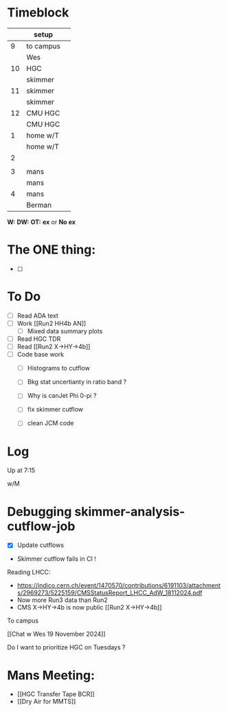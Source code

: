 # Timeblock

|     | setup     |     |
| --- | --------- | --- |
| 9   | to campus |     |
|     | Wes       |     |
| 10  | HGC       |     |
|     | skimmer   |     |
| 11  | skimmer   |     |
|     | skimmer   |     |
| 12  | CMU HGC   |     |
|     | CMU HGC   |     |
| 1   | home w/T  |     |
|     | home w/T  |     |
| 2   |           |     |
|     |           |     |
| 3   | mans      |     |
|     | mans      |     |
| 4   | mans      |     |
|     | Berman    |     |

**W:**
**DW:**
**OT:**
**ex** or **No ex**

# The ONE thing: 
- [ ] 


# To Do
- [ ] Read ADA text
- [ ]  Work [[Run2 HH4b AN]]
	 - [ ] Mixed data summary plots
- [ ] Read HGC TDR
- [ ] Read [[Run2 X->HY->4b]]
- [ ] Code base work
	- [ ] Histograms to cutflow
	- [ ] Bkg stat uncertianty in ratio band ?
	- [ ] Why is canJet Phi 0-pi ?
	- [ ] fix skimmer cutflow
	- [ ] clean JCM code


# Log


Up at 7:15

w/M 

# Debugging skimmer-analysis-cutflow-job
- [x] Update cutflows
- Skimmer cutflow fails in CI !


Reading LHCC:
- https://indico.cern.ch/event/1470570/contributions/6191103/attachments/2969273/5225159/CMSStatusReport_LHCC_AdW_18112024.pdf
- Now more Run3 data than Run2 
- CMS X->HY->4b is now public [[Run2 X->HY->4b]]


To campus 

[[Chat w Wes 19 November 2024]]

Do I want to prioritize HGC on Tuesdays ? 


# Mans Meeting: 
- [[HGC Transfer Tape BCR]]
- [[Dry Air for MMTS]]


